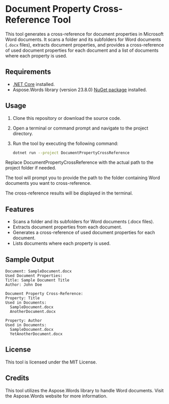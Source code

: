 # Document Property Cross-Reference Tool

This tool generates a cross-reference for document properties in Microsoft Word documents. It scans a folder and its subfolders for Word documents (`.docx` files), extracts document properties, and provides a cross-reference of used document properties for each document and a list of documents where each property is used.

## Requirements

- [.NET Core](https://dotnet.microsoft.com/download) installed.
- Aspose.Words library (version 23.8.0) [NuGet package](https://www.nuget.org/packages/Aspose.Words/23.8.0) installed.

## Usage

1. Clone this repository or download the source code.
2. Open a terminal or command prompt and navigate to the project directory.
3. Run the tool by executing the following command:

   ```bash
   dotnet run --project DocumentPropertyCrossReference

Replace DocumentPropertyCrossReference with the actual path to the project folder if needed.

The tool will prompt you to provide the path to the folder containing Word documents you want to cross-reference.

The cross-reference results will be displayed in the terminal.

## Features
- Scans a folder and its subfolders for Word documents (.docx files).
- Extracts document properties from each document.
- Generates a cross-reference of used document properties for each document.
- Lists documents where each property is used.
  
## Sample Output
```
Document: SampleDocument.docx
Used Document Properties:
Title: Sample Document Title
Author: John Doe

Document Property Cross-Reference:
Property: Title
Used in Documents:
  SampleDocument.docx
  AnotherDocument.docx

Property: Author
Used in Documents:
  SampleDocument.docx
  YetAnotherDocument.docx
```

## License
This tool is licensed under the MIT License.

## Credits
This tool utilizes the Aspose.Words library to handle Word documents. Visit the Aspose.Words website for more information.
